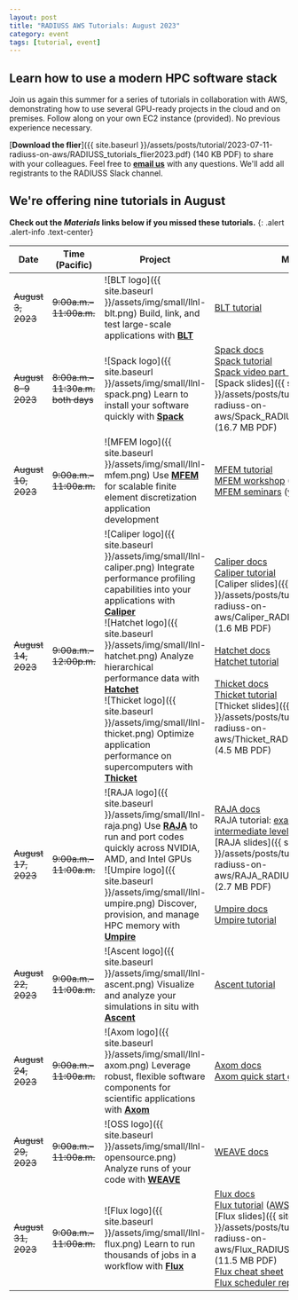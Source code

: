 ```yaml
---
layout: post
title: "RADIUSS AWS Tutorials: August 2023"
category: event
tags: [tutorial, event]
---
```


## Learn how to use a modern HPC software stack

Join us again this summer for a series of tutorials in collaboration with AWS, demonstrating how to use several GPU-ready projects in the cloud and on premises. Follow along on your own EC2 instance (provided). No previous experience necessary.

[**Download the flier**]({{ site.baseurl }}/assets/posts/tutorial/2023-07-11-radiuss-on-aws/RADIUSS_tutorials_flier2023.pdf) (140 KB PDF) to share with your colleagues. Feel free to [**email us**](mailto:radiuss-outreach@llnl.gov) with any questions. We'll add all registrants to the RADIUSS Slack channel.

## We're offering nine tutorials in August

<!--- <a class="btn btn-dark btn-lg" type="button" href="https://forms.gle/F1o6L6phiaruYWNp8" alt="Sign up button" target="_blank">Sign up today</a> --->

**Check out the *Materials* links below if you missed these tutorials.**
{: .alert .alert-info .text-center}

| Date | Time (Pacific) | Project | Materials |
| ---- | -------------- | ------- | --------- |
| ~~August 3, 2023~~ | ~~9:00a.m.–11:00a.m.~~ | ![BLT logo]({{ site.baseurl }}/assets/img/small/llnl-blt.png) Build, link, and test large-scale applications with [**BLT**](https://github.com/LLNL/blt) | [BLT tutorial](https://llnl-blt.readthedocs.io/en/develop/tutorial/index.html) |
| ~~August 8–9 2023~~ | ~~8:00a.m.–11:30a.m. both days~~ | ![Spack logo]({{ site.baseurl }}/assets/img/small/llnl-spack.png) Learn to install your software quickly with [**Spack**](https://github.com/spack/spack) | [Spack docs](http://spack.rtfd.io/)<br/>[Spack tutorial](https://spack-tutorial.readthedocs.io/en/latest/)<br/>[Spack video part 1](https://youtu.be/KyfGdWnvpBY) & [part 2](https://youtu.be/uVoFL8B2N-s)<br/>[Spack slides]({{ site.baseurl }}/assets/posts/tutorial/2023-07-11-radiuss-on-aws/Spack_RADIUSS_tutorial_2023.pdf) (16.7 MB PDF) |
| ~~August 10, 2023~~ | ~~9:00a.m.–11:00a.m.~~ | ![MFEM logo]({{ site.baseurl }}/assets/img/small/llnl-mfem.png) Use [**MFEM**](https://github.com/mfem/mfem) for scalable finite element discretization application development | [MFEM tutorial](https://mfem.org/tutorial/)<br/>[MFEM workshop](https://mfem.org/workshop/) (October 26)<br/>[MFEM seminars](https://mfem.org/seminar/) (year round) |
| ~~August 14, 2023~~ | ~~9:00a.m.–12:00p.m.~~ | ![Caliper logo]({{ site.baseurl }}/assets/img/small/llnl-caliper.png) Integrate performance profiling capabilities into your applications with [**Caliper**](https://github.com/LLNL/Caliper)<br/>![Hatchet logo]({{ site.baseurl }}/assets/img/small/llnl-hatchet.png) Analyze hierarchical performance data with [**Hatchet**](https://github.com/LLNL/hatchet)<br/>![Thicket logo]({{ site.baseurl }}/assets/img/small/llnl-thicket.png) Optimize application performance on supercomputers with [**Thicket**](https://github.com/llnl/thicket) | [Caliper docs](https://software.llnl.gov/Caliper/)<br/>[Caliper tutorial](https://github.com/daboehme/caliper-tutorial)<br/>[Caliper slides]({{ site.baseurl }}/assets/posts/tutorial/2023-07-11-radiuss-on-aws/Caliper_RADIUSS_tutorial_2023.pdf) (1.6 MB PDF)<br/><br/>[Hatchet docs](https://llnl-hatchet.readthedocs.io/en/latest/)<br/>[Hatchet tutorial](https://github.com/llnl/hatchet-tutorial)<br/><br/>[Thicket docs](https://thicket.readthedocs.io/en/latest/)<br/>[Thicket tutorial](https://github.com/llnl/thicket-tutorial)<br/>[Thicket slides]({{ site.baseurl }}/assets/posts/tutorial/2023-07-11-radiuss-on-aws/Thicket_RADIUSS_tutorial_2023.pdf) (4.5 MB PDF) |
| ~~August 17, 2023~~ | ~~9:00a.m.–11:00a.m.~~ | ![RAJA logo]({{ site.baseurl }}/assets/img/small/llnl-raja.png) Use [**RAJA**](https://github.com/LLNL/RAJA) to run and port codes quickly across NVIDIA, AMD, and Intel GPUs<br/>![Umpire logo]({{ site.baseurl }}/assets/img/small/llnl-umpire.png) Discover, provision, and manage HPC memory with [**Umpire**](https://github.com/llnl/umpire) | [RAJA docs](https://raja.readthedocs.io)<br/>RAJA tutorial: [examples](https://raja.readthedocs.io/en/develop/sphinx/user_guide/tutorial.html), [intro level](https://github.com/LLNL/raja-suite-tutorial/tree/main/Intro_Tutorial), & [intermediate level](https://github.com/LLNL/raja-suite-tutorial/tree/main/Intermediate_Tutorial)<br/>[RAJA slides]({{ site.baseurl }}/assets/posts/tutorial/2023-07-11-radiuss-on-aws/RAJA_RADIUSS_tutorial_2023.pdf) (2.7 MB PDF)<br/><br/>[Umpire docs](https://umpire.readthedocs.io/en/develop/)<br/>[Umpire tutorial](https://umpire.readthedocs.io/en/develop/sphinx/tutorial.html) |
| ~~August 22, 2023~~ | ~~9:00a.m.–11:00a.m.~~ | ![Ascent logo]({{ site.baseurl }}/assets/img/small/llnl-ascent.png) Visualize and analyze your simulations in situ with [**Ascent**](https://github.com/alpine-dav/ascent) | [Ascent tutorial](https://ascent.readthedocs.io/en/latest/Tutorial.html) |
| ~~August 24, 2023~~ | ~~9:00a.m.–11:00a.m.~~ | ![Axom logo]({{ site.baseurl }}/assets/img/small/llnl-axom.png) Leverage robust, flexible software components for scientific applications with [**Axom**](https://github.com/llnl/axom) | [Axom docs](https://axom.readthedocs.io/en/develop/)<br/>[Axom quick start guide](https://axom.readthedocs.io/en/develop/docs/sphinx/quickstart_guide/zero_to_axom.html) |
| ~~August 29, 2023~~ | ~~9:00a.m.–11:00a.m.~~ | ![OSS logo]({{ site.baseurl }}/assets/img/small/llnl-opensource.png) Analyze runs of your code with [**WEAVE**](https://github.com/LLNL/weave-demos) | [WEAVE docs](https://github.com/LLNL/weave-demos) |
| ~~August 31, 2023~~ | ~~9:00a.m.–11:00a.m.~~ | ![Flux logo]({{ site.baseurl }}/assets/img/small/llnl-flux.png) Learn to run thousands of jobs in a workflow with [**Flux**](https://github.com/flux-framework/flux-core) | [Flux docs](https://flux-framework.readthedocs.io)<br/>[Flux tutorial](https://flux-framework.readthedocs.io/en/latest/tutorials/index.html) ([AWS repo](https://github.com/flux-framework/Tutorials/tree/master/2023-RADIUSS-AWS) & [tutorial history](https://github.com/flux-framework/Tutorials))<br/>[Flux slides]({{ site.baseurl }}/assets/posts/tutorial/2023-07-11-radiuss-on-aws/Flux_RADIUSS_tutorial_2023.pdf) (11.5 MB PDF)<br/>[Flux cheat sheet](https://flux-framework.org/cheat-sheet/)<br/>[Flux scheduler repo](https://github.com/flux-framework/flux-sched) |
